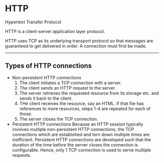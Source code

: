 # HTTP

Hypertext Transfer Protocol

HTTP is a client-server application layer protocol.

HTTP uses TCP as its underlying transport protocol so that messages are guaranteed to get delivered in order. A connection must first be made.

---

## Types of HTTP connections

- Non-persistent HTTP connections
  1. The client initiates a TCP connection with a server.
  2. The client sends an HTTP request to the server.
  3. The server retrieves the requested resource from its storage etc. and sends it back to the client.
  4. THe client receives the resource, say an HTML. If that file has references to more resources, steps 1-4 are repeated for each of those.
  5. The server closes the TCP connection.
- Persistent HTTP connections
  Because an HTTP session typically involves multiple non-persistent HTTP connections, the TCP connections which are established and torn down multiple times are inefficient. Persistent HTTP connections are developed such that the duration of the time before the server closes the connection is configurable. Hence, only 1 TCP connection is used to serve multiple requests.
